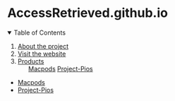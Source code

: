 # AccessRetrieved.github.io

<details open="open">
    <summary>Table of Contents</summary>
    <ol>
        <li>
            <a href="#">About the project</a>
        </li>
        <li>
            <a href="#visit">Visit the website</a>
        </li>
        <li>
            <a href="#products">Products</a>
            <ul>
                <a href="https://accessretrieved.github.io/Macpods/app.html">Macpods</a>
                <a href="https://accessretrieved.github.io/project-pios/app.html">Project-Pios</a>
            </ul>
        </li>
    </ol>
</details>

- [Macpods](https://accessretrieved.github.io/Macpods/app.html)
- [Project-Pios](https://accessretrieved.github.io/project-pios/app.html)